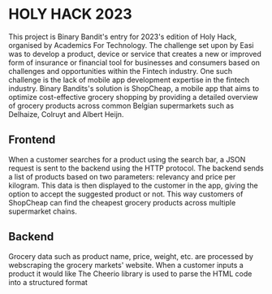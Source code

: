 # HOLY HACK 2023

This project is Binary Bandit's entry for 2023's edition of Holy Hack, organised by Academics For Technology. 
The challenge set upon by Easi was to develop a product, device or service that creates a new or improved form of insurance or financial tool for businesses and consumers based on challenges and opportunities within the Fintech industry. 
One such challenge is the lack of mobile app development expertise in the fintech industry.
Binary Bandits's solution is ShopCheap, a mobile app that aims to optimize cost-effective grocery shopping by providing a detailed overview of grocery products across common Belgian supermarkets such as Delhaize, Colruyt and Albert Heijn. 



## Frontend


When a customer searches for a product using the search bar, a JSON request is sent to the backend using the HTTP protocol. The backend sends a list of products based on two parameters: relevancy and price per kilogram. 
This data is then displayed to the customer in the app, giving the option to accept the suggested product or not. This way customers of ShopCheap can find the cheapest grocery products across multiple supermarket chains.


## Backend 


Grocery data such as product name, price, weight, etc. are processed by webscraping the grocery markets' website. 
When a customer inputs a product it would like 
The Cheerio library is used to parse the HTML code into a structured format



